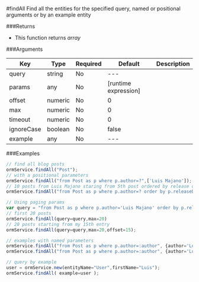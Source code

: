
#findAll
Find all the entities for the specified query, named or positional arguments or by an example entity

###Returns

* This function returns *array*


###Arguments

| Key | Type | Required | Default | Description |
| --- | --- | --- | --- | --- |
| query | string | No | --- |  |
| params | any | No | [runtime expression] |  |
| offset | numeric | No | 0 |  |
| max | numeric | No | 0 |  |
| timeout | numeric | No | 0 |  |
| ignoreCase | boolean | No | false |  |
| example | any | No | --- |  |

###Examples

```javascript
// find all blog posts
ormService.findAll("Post");
// with a positional parameters
ormService.findAll("from Post as p where p.author=?",['Luis Majano']);
// 10 posts from Luis Majano staring from 5th post ordered by release date
ormService.findAll("from Post as p where p.author=? order by p.releaseDate",['Luis majano'],offset=5,max=10);

// Using paging params
var query = "from Post as p where p.author='Luis Majano' order by p.releaseDate" 
// first 20 posts 
ormService.findAll(query=query,max=20) 
// 20 posts starting from my 15th entry
ormService.findAll(query=query,max=20,offset=15);

// examples with named parameters
ormService.findAll("from Post as p where p.author=:author", {author='Luis Majano'})
ormService.findAll("from Post as p where p.author=:author", {author='Luis Majano'}, max=20, offset=5);

// query by example
user = ormService.new(entityName="User",firstName="Luis");
ormService.findAll( example=user );
```

